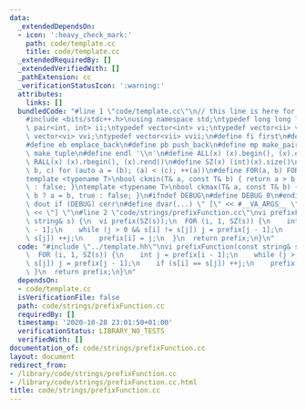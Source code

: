 ```yaml
---
data:
  _extendedDependsOn:
  - icon: ':heavy_check_mark:'
    path: code/template.cc
    title: code/template.cc
  _extendedRequiredBy: []
  _extendedVerifiedWith: []
  _pathExtension: cc
  _verificationStatusIcon: ':warning:'
  attributes:
    links: []
  bundledCode: "#line 1 \"code/template.cc\"\n// this line is here for a reason\n\
    #include <bits/stdc++.h>\nusing namespace std;\ntypedef long long ll;\ntypedef\
    \ pair<int, int> ii;\ntypedef vector<int> vi;\ntypedef vector<ii> vii;\ntypedef\
    \ vector<vi> vvi;\ntypedef vector<vii> vvii;\n#define fi first\n#define se second\n\
    #define eb emplace_back\n#define pb push_back\n#define mp make_pair\n#define mt\
    \ make_tuple\n#define endl '\\n'\n#define ALL(x) (x).begin(), (x).end()\n#define\
    \ RALL(x) (x).rbegin(), (x).rend()\n#define SZ(x) (int)(x).size()\n#define FOR(a,\
    \ b, c) for (auto a = (b); (a) < (c); ++(a))\n#define F0R(a, b) FOR (a, 0, (b))\n\
    template <typename T>\nbool ckmin(T& a, const T& b) { return a > b ? a = b, true\
    \ : false; }\ntemplate <typename T>\nbool ckmax(T& a, const T& b) { return a <\
    \ b ? a = b, true : false; }\n#ifndef DEBUG\n#define DEBUG 0\n#endif\n#define\
    \ dout if (DEBUG) cerr\n#define dvar(...) \" [\" << #__VA_ARGS__ \": \" << (__VA_ARGS__)\
    \ << \"] \"\n#line 2 \"code/strings/prefixFunction.cc\"\nvi prefixFunction(const\
    \ string& s) {\n  vi prefix(SZ(s));\n  FOR (i, 1, SZ(s)) {\n    int j = prefix[i\
    \ - 1];\n    while (j > 0 && s[i] != s[j]) j = prefix[j - 1];\n    if (s[i] ==\
    \ s[j]) ++j;\n    prefix[i] = j;\n  }\n  return prefix;\n}\n"
  code: "#include \"../template.hh\"\nvi prefixFunction(const string& s) {\n  vi prefix(SZ(s));\n\
    \  FOR (i, 1, SZ(s)) {\n    int j = prefix[i - 1];\n    while (j > 0 && s[i] !=\
    \ s[j]) j = prefix[j - 1];\n    if (s[i] == s[j]) ++j;\n    prefix[i] = j;\n \
    \ }\n  return prefix;\n}\n"
  dependsOn:
  - code/template.cc
  isVerificationFile: false
  path: code/strings/prefixFunction.cc
  requiredBy: []
  timestamp: '2020-10-28 23:01:50+01:00'
  verificationStatus: LIBRARY_NO_TESTS
  verifiedWith: []
documentation_of: code/strings/prefixFunction.cc
layout: document
redirect_from:
- /library/code/strings/prefixFunction.cc
- /library/code/strings/prefixFunction.cc.html
title: code/strings/prefixFunction.cc
---
```

